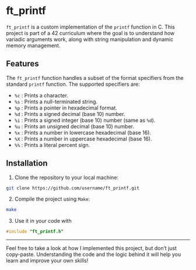 # ft_printf

`ft_printf` is a custom implementation of the `printf` function in C. This project is part of a 42 curriculum where the goal is to understand how variadic arguments work, along with string manipulation and dynamic memory management.

## Features

The `ft_printf` function handles a subset of the format specifiers from the standard `printf` function. The supported specifiers are:

- `%c` : Prints a character.
- `%s` : Prints a null-terminated string.
- `%p` : Prints a pointer in hexadecimal format.
- `%d` : Prints a signed decimal (base 10) number.
- `%i` : Prints a signed integer (base 10) number (same as `%d`).
- `%u` : Prints an unsigned decimal (base 10) number.
- `%x` : Prints a number in lowercase hexadecimal (base 16).
- `%X` : Prints a number in uppercase hexadecimal (base 16).
- `%%` : Prints a literal percent sign.

## Installation

1. Clone the repository to your local machine:
```bash
git clone https://github.com/username/ft_printf.git
```

2. Compile the project using `Make`:
```bash
make
```

3. Use it in your code with
```c
#include "ft_printf.h"
```

---

Feel free to take a look at how I implemented this project, but don’t just copy-paste. Understanding the code and the logic behind it will help you learn and improve your own skills!
